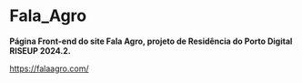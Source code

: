 # Fala_Agro

**Página Front-end do site Fala Agro, projeto de Residência do Porto Digital RISEUP 2024.2.**

https://falaagro.com/
